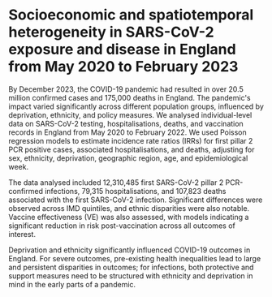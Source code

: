 # Socioeconomic and spatiotemporal heterogeneity in SARS-CoV-2 exposure and disease in England from May 2020 to February 2023

By December 2023, the COVID-19 pandemic had resulted in over 20.5 million confirmed cases and 175,000 deaths in England. The pandemic's impact varied significantly across different population groups, influenced by deprivation, ethnicity, and policy measures. We analysed individual-level data on SARS-CoV-2 testing, hospitalisations, deaths, and vaccination records in England from May 2020 to February 2022. We used Poisson regression models to estimate incidence rate ratios (IRRs) for first pillar 2 PCR positive cases, associated hospitalisations, and deaths, adjusting for sex, ethnicity, deprivation, geographic region, age, and epidemiological week. 

The data analysed included 12,310,485 first SARS-CoV-2 pillar 2 PCR-confirmed infections, 79,315 hospitalisations, and 107,823 deaths associated with the first SARS-CoV-2 infection. Significant differences were observed across IMD quintiles, and ethnic disparities were also notable. Vaccine effectiveness (VE) was also assessed, with models indicating a significant reduction in risk post-vaccination across all outcomes of interest.

Deprivation and ethnicity significantly influenced COVID-19 outcomes in England. For severe outcomes, pre-existing health inequalities lead to large and persistent disparities in outcomes; for infections, both protective and support measures need to be structured with ethnicity and deprivation in mind in the early parts of a pandemic. 
